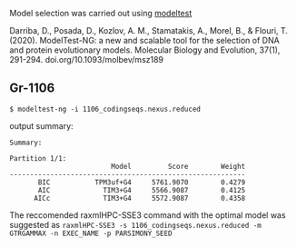 Model selection was carried out using [modeltest](https://github.com/ddarriba/modeltest)

Darriba, D., Posada, D., Kozlov, A. M., Stamatakis, A., Morel, B., & Flouri, T. (2020). ModelTest-NG: a new and scalable tool for the selection of DNA and protein evolutionary models. Molecular Biology and Evolution, 37(1), 291-294. doi.org/10.1093/molbev/msz189



## Gr-1106
```
$ modeltest-ng -i 1106_codingseqs.nexus.reduced
```
output summary:
```
Summary:

Partition 1/1:
                         Model         Score        Weight
----------------------------------------------------------
       BIC           TPM3uf+G4     5761.9070        0.4279
       AIC             TIM3+G4     5566.9087        0.4125
      AICc             TIM3+G4     5572.9087        0.4358

```
The reccomended raxmlHPC-SSE3 command with the optimal model  was suggested as `raxmlHPC-SSE3 -s 1106_codingseqs.nexus.reduced -m GTRGAMMAX -n EXEC_NAME -p PARSIMONY_SEED`
